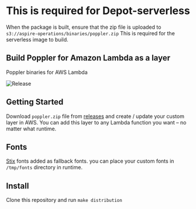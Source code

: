 # This is required for Depot-serverless

When the package is built, ensure that the zip file is uploaded to `s3://aspire-operations/binaries/poppler.zip` This is required for the serverless image to build.

## Build Poppler for Amazon Lambda as a layer

Poppler binaries for AWS Lambda

![Release](https://github.com/talis/aws-lambda-poppler-layer/workflows/Release/badge.svg)

## Getting Started

Download `poppler.zip` file from [releases](https://github.com/talis/aws-lambda-poppler-layer/releases) and create / update your custom layer in AWS. You can add this layer to any Lambda function you want – no matter what runtime.

## Fonts

[Stix](https://github.com/stipub/stixfonts/tree/master/OTF) fonts added as fallback fonts. you can place your custom fonts in `/tmp/fonts` directory in runtime.

## Install

Clone this repository and run `make distribution`
